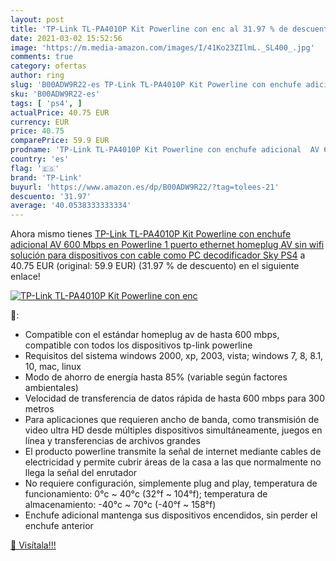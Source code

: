 ```yaml
---
layout: post
title: 'TP-Link TL-PA4010P Kit Powerline con enc al 31.97 % de descuento'
date: 2021-03-02 15:52:56
image: 'https://m.media-amazon.com/images/I/41Ko23ZIlmL._SL400_.jpg'
comments: true
category: ofertas
author: ring
slug: 'B00ADW9R22-es TP-Link TL-PA4010P Kit Powerline con enchufe adicional AV...'
sku: 'B00ADW9R22-es'
tags: [ 'ps4', ]
actualPrice: 40.75 EUR
currency: EUR
price: 40.75
comparePrice: 59.9 EUR
prodname: 'TP-Link TL-PA4010P Kit Powerline con enchufe adicional  AV 600 Mbps en Powerline  1 puerto ethernet  homeplug AV  sin wifi  solución para dispositivos con cable como PC  decodificador Sky  PS4'
country: 'es'
flag: '🇪🇸'
brand: 'TP-Link'
buyurl: 'https://www.amazon.es/dp/B00ADW9R22/?tag=tolees-21'
descuento: '31.97'
average: '40.0538333333334'
---
```


Ahora mismo tienes [TP-Link TL-PA4010P Kit Powerline con enchufe adicional  AV 600 Mbps en Powerline  1 puerto ethernet  homeplug AV  sin wifi  solución para dispositivos con cable como PC  decodificador Sky  PS4](https://www.amazon.es/dp/B00ADW9R22/?tag=tolees-21) a 40.75 EUR (original: 59.9 EUR) (31.97 %  de descuento) en el siguiente enlace!

[![TP-Link TL-PA4010P Kit Powerline con enc](https://m.media-amazon.com/images/I/41Ko23ZIlmL._SL400_.jpg)](https://www.amazon.es/dp/B00ADW9R22/?tag=tolees-21)

🔎:

- Compatible con el estándar homeplug av de hasta 600 mbps, compatible con todos los dispositivos tp-link powerline
- Requisitos del sistema windows 2000, xp, 2003, vista; windows 7, 8, 8.1, 10, mac, linux
- Modo de ahorro de energía hasta 85% (variable según factores ambientales)
- Velocidad de transferencia de datos rápida de hasta 600 mbps para 300 metros
- Para aplicaciones que requieren ancho de banda, como transmisión de video ultra HD desde múltiples dispositivos simultáneamente, juegos en línea y transferencias de archivos grandes
- El producto powerline transmite la señal de internet mediante cables de electricidad y permite cubrir áreas de la casa a las que normalmente no llega la señal del enrutador
- No requiere configuración, simplemente plug and play, temperatura de funcionamiento: 0°c ~ 40°c (32°f ~ 104°f); temperatura de almacenamiento: -40°c ~ 70°c (-40°f ~ 158°f)
- Enchufe adicional mantenga sus dispositivos encendidos, sin perder el enchufe anterior

[🛒 Visítala!!!](https://www.amazon.es/dp/B00ADW9R22/?tag=tolees-21)
